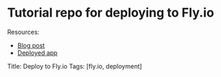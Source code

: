 # Tutorial repo for deploying to Fly.io

Resources:
 - [Blog post](https://dev.to/willydouhard/how-to-deploy-your-chainlit-app-to-flyio-38ja)
 - [Deployed app](https://summer-pond-3349.fly.dev/)

Title: Deploy to Fly.io
Tags: [fly.io, deployment]